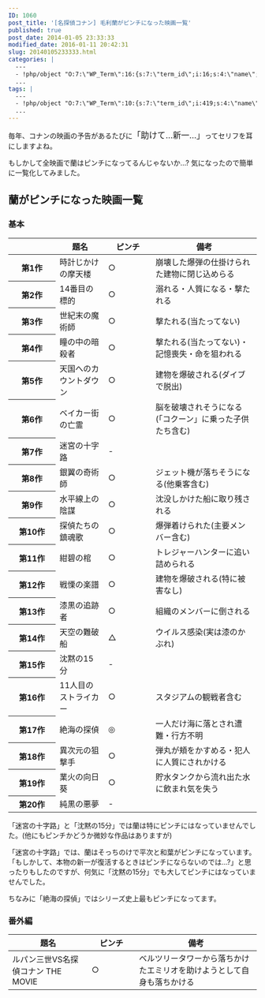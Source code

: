 ```yaml
---
ID: 1060
post_title: '[名探偵コナン] 毛利蘭がピンチになった映画一覧'
published: true
post_date: 2014-01-05 23:33:33
modified_date: 2016-01-11 20:42:31
slug: 20140105233333.html
categories: |
  ---
  - !php/object "O:7:\"WP_Term\":16:{s:7:\"term_id\";i:16;s:4:\"name\";s:18:\"\u540D\u63A2\u5075\u30B3\u30CA\u30F3\";s:4:\"slug\";s:15:\"detective-conan\";s:10:\"term_group\";i:0;s:16:\"term_taxonomy_id\";i:16;s:8:\"taxonomy\";s:8:\"category\";s:11:\"description\";s:63:\"\u540D\u63A2\u5075\u30B3\u30CA\u30F3\u306B\u95A2\u3059\u308B\u8ABF\u67FB\u60C5\u5831\u3084\u8003\u5BDF\u306B\u3064\u3044\u3066\";s:6:\"parent\";i:0;s:5:\"count\";i:55;s:6:\"filter\";s:3:\"raw\";s:6:\"cat_ID\";i:16;s:14:\"category_count\";i:55;s:20:\"category_description\";s:63:\"\u540D\u63A2\u5075\u30B3\u30CA\u30F3\u306B\u95A2\u3059\u308B\u8ABF\u67FB\u60C5\u5831\u3084\u8003\u5BDF\u306B\u3064\u3044\u3066\";s:8:\"cat_name\";s:18:\"\u540D\u63A2\u5075\u30B3\u30CA\u30F3\";s:17:\"category_nicename\";s:15:\"detective-conan\";s:15:\"category_parent\";i:0;}"
  ...
tags: |
  ---
  - !php/object "O:7:\"WP_Term\":10:{s:7:\"term_id\";i:419;s:4:\"name\";s:18:\"\u540D\u63A2\u5075\u30B3\u30CA\u30F3\";s:4:\"slug\";s:54:\"%e5%90%8d%e6%8e%a2%e5%81%b5%e3%82%b3%e3%83%8a%e3%83%b3\";s:10:\"term_group\";i:0;s:16:\"term_taxonomy_id\";i:116;s:8:\"taxonomy\";s:8:\"post_tag\";s:11:\"description\";s:0:\"\";s:6:\"parent\";i:0;s:5:\"count\";i:51;s:6:\"filter\";s:3:\"raw\";}"
  ...
---
```

毎年、コナンの映画の予告があるたびに<big>「助けて…新一…」</big>ってセリフを耳にしますよね。

もしかして全映画で蘭はピンチになってるんじゃないか…?
気になったので簡単に一覧化してみました。
<!--more-->
<h2>蘭がピンチになった映画一覧</h2>
<h3>基本</h3>
<table class="table table-bordered">
  <thead>
    <tr>
      <th style="width:80px"></th>
      <th>題名</th>
      <th style="width:80px">ピンチ</th>
      <th>備考</th>
    </tr>
  </thead>
  <tbody>
    <tr>
      <th>第1作</th>
      <td>時計じかけの摩天楼</td>
      <td class="text-xs-center">○</td>
      <td>崩壊した爆弾の仕掛けられた建物に閉じ込めらる</td>
    </tr>
    <tr>
      <th>第2作</th>
      <td>14番目の標的</td>
      <td class="text-xs-center">○</td>
      <td>溺れる・人質になる・撃たれる</td>
    </tr>
    <tr>
      <th>第3作</th>
      <td>世紀末の魔術師</td>
      <td class="text-xs-center">○</td>
      <td>撃たれる(当たってない)</td>
    </tr>
    <tr>
      <th>第4作</th>
      <td>瞳の中の暗殺者</td>
      <td class="text-xs-center">○</td>
      <td>撃たれる(当たってない)・記憶喪失・命を狙われる</td>
    </tr>
    <tr>
      <th>第5作</th>
      <td>天国へのカウントダウン</td>
      <td class="text-xs-center">○</td>
      <td>建物を爆破される(ダイブで脱出)</td>
    </tr>
    <tr>
      <th>第6作</th>
      <td>ベイカー街の亡霊</td>
      <td class="text-xs-center">○</td>
      <td>脳を破壊されそうになる(「コクーン」に乗った子供たち含む)</td>
    </tr>
    <tr>
      <th>第7作</th>
      <td><span class="text-error">迷宮の十字路</span></td>
      <td class="text-xs-center">-</td>
      <td>　</td>
    </tr>
    <tr>
      <th>第8作</th>
      <td>銀翼の奇術師</td>
      <td class="text-xs-center">○</td>
      <td>ジェット機が落ちそうになる(他乗客含む)</td>
    </tr>
    <tr>
      <th>第9作</th>
      <td>水平線上の陰謀</td>
      <td class="text-xs-center">○</td>
      <td>沈没しかけた船に取り残される</td>
    </tr>
    <tr>
      <th>第10作</th>
      <td>探偵たちの鎮魂歌</td>
      <td class="text-xs-center">○</td>
      <td>爆弾着けられた(主要メンバー含む)</td>
    </tr>
    <tr>
      <th>第11作</th>
      <td>紺碧の棺</td>
      <td class="text-xs-center">○</td>
      <td>トレジャーハンターに追い詰められる</td>
    </tr>
    <tr>
      <th>第12作</th>
      <td>戦慄の楽譜</td>
      <td class="text-xs-center">○</td>
      <td>建物を爆破される(特に被害なし)</td>
    </tr>
    <tr>
      <th>第13作</th>
      <td>漆黒の追跡者</td>
      <td class="text-xs-center">○</td>
      <td>組織のメンバーに倒される</td>
    </tr>
    <tr>
      <th>第14作</th>
      <td>天空の難破船</td>
      <td class="text-xs-center">△</td>
      <td>ウイルス感染(実は漆のかぶれ)</td>
    </tr>
    <tr>
      <th>第15作</th>
      <td><span class="text-error">沈黙の15分</span></td>
      <td class="text-xs-center">-</td>
      <td>　</td>
    </tr>
    <tr>
      <th>第16作</th>
      <td>11人目のストライカー</td>
      <td class="text-xs-center">○</td>
      <td>スタジアムの観戦者含む</td>
    </tr>
    <tr>
      <th>第17作</th>
      <td>絶海の探偵</td>
      <td class="text-xs-center">◎</td>
      <td>一人だけ海に落とされ遭難・行方不明</td>
    </tr>
    <tr>
      <th>第18作</th>
      <td>異次元の狙撃手</td>
      <td class="text-xs-center">○</td>
      <td>弾丸が頬をかすめる・犯人に人質にされかける</td>
    </tr>
    <tr>
      <th>第19作</th>
      <td>業火の向日葵</td>
      <td class="text-xs-center">○</td>
      <td>貯水タンクから流れ出た水に飲まれ気を失う</td>
    </tr>
    <tr>
      <th>第20作</th>
      <td>純黒の悪夢</td>
      <td class="text-xs-center">-</td>
      <td></td>
    </tr>
  </tbody>
</table>
「迷宮の十字路」と「沈黙の15分」では蘭は特にピンチにはなっていませんでした。<span class="text-muted">(他にもピンチかどうか微妙な作品はありますが)</span>

「迷宮の十字路」では、蘭はそっちのけで平次と和葉がピンチになっています。
「もしかして、本物の新一が復活するときはピンチにならないのでは…?」と思ったりもしたのですが、何気に「沈黙の15分」でも大してピンチにはなっていませんでした。

ちなみに「絶海の探偵」ではシリーズ史上最もピンチになってます。

<h3>番外編</h3>
<table class="table table-bordered">
  <thead>
    <tr>
      <th>題名</th>
      <th style="width:80px">ピンチ</th>
      <th>備考</th>
    </tr>
  </thead>
  <tbody>
    <tr>
      <td>ルパン三世VS名探偵コナン THE MOVIE</td>
      <td class="text-xs-center">○</td>
      <td>ベルツリータワーから落ちかけたエミリオを助けようとして自身も落ちかける</td>
    </tr>
  </tbody>
</table>